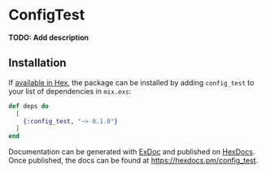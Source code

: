 # ConfigTest

**TODO: Add description**

## Installation

If [available in Hex](https://hex.pm/docs/publish), the package can be installed
by adding `config_test` to your list of dependencies in `mix.exs`:

```elixir
def deps do
  [
    {:config_test, "~> 0.1.0"}
  ]
end
```

Documentation can be generated with [ExDoc](https://github.com/elixir-lang/ex_doc)
and published on [HexDocs](https://hexdocs.pm). Once published, the docs can
be found at <https://hexdocs.pm/config_test>.

